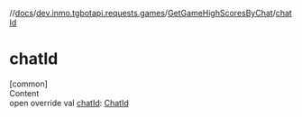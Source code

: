//[docs](../../../index.md)/[dev.inmo.tgbotapi.requests.games](../index.md)/[GetGameHighScoresByChat](index.md)/[chatId](chat-id.md)



# chatId  
[common]  
Content  
open override val [chatId](chat-id.md): [ChatId](../../dev.inmo.tgbotapi.types/-chat-id/index.md)  



